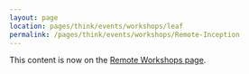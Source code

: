 ```yaml
---
layout: page
location: pages/think/events/workshops/leaf
permalink: /pages/think/events/workshops/Remote-Inception
---
```


This content is now on the [Remote Workshops page](/pages/think/events/workshops/Remote-Workshops).